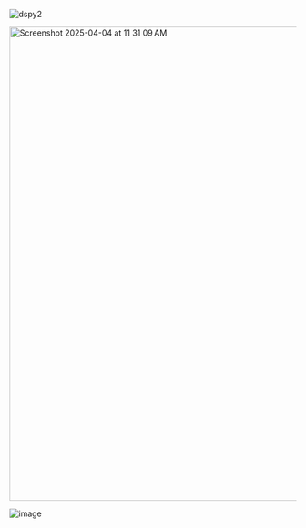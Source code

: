 ![dspy2](https://github.com/user-attachments/assets/4c991d6b-b057-4dbf-bd25-1b5f9f8475cb)

<img width="833" alt="Screenshot 2025-04-04 at 11 31 09 AM" src="https://github.com/user-attachments/assets/358b566c-eec1-4a00-afa6-65b7a6f15e96" />


![image](https://github.com/user-attachments/assets/574cca88-ed4f-4871-9d4e-fbc4c02b85a8)
